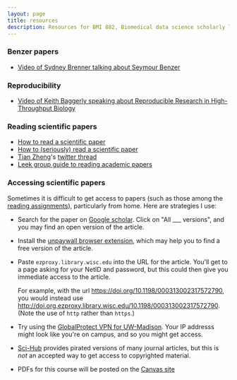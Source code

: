 ```yaml
---
layout: page
title: resources
description: Resources for BMI 882, Biomedical data science scholarly literature
---
```


### Benzer papers

- [Video of Sydney Brenner talking about Seymour Benzer](https://youtu.be/PCfzc5ycAgM)


### Reproducibility

- [Video of Keith Baggerly speaking about Reproducible Research in
  High-Throughput Biology](https://www.youtube.com/watch?v=8QJfNS7XXwA)


### Reading scientific papers

- [How to read a scientific paper](https://www.sciencemag.org/careers/2016/01/how-read-scientific-paper)
- [How to (seriously) read a scientific paper](https://www.sciencemag.org/careers/2016/03/how-seriously-read-scientific-paper)
- [Tian Zheng](http://tzstatsads.github.io/)'s [twitter thread](https://twitter.com/tz33cu/status/1119777860909174785)
- [Leek group guide to reading academic papers](https://github.com/jtleek/readingpapers)


### Accessing scientific papers

Sometimes it is difficult to get access to papers (such as those among
the [reading assignments](schedule.html)), particularly from home.
Here are strategies I use:

- Search for the paper on [Google scholar](https://scholar.google.com).
  Click on "All ___ versions", and you may find an open version of the article.

- Install the [unpaywall browser extension](https://unpaywall.org/products/extension),
  which may help you to find a free version of the article.

- Paste `ezproxy.library.wisc.edu` into the URL for the article.
  You'll get to a page asking for your NetID and password, but this
  could then give you immediate access to the article.

  For example, with the url
  <https://doi.org/10.1198/000313002317572790>, you would instead use
  <http://doi.org.ezproxy.library.wisc.edu/10.1198/000313002317572790>.
  (Note the use of `http` rather than `https`.)

- Try using the [GlobalProtect VPN for
  UW-Madison](https://kb.wisc.edu/helpdesk/page.php?id=68164). Your
  IP addresss might look like you're on campus, and so you might get
  access.

- [Sci-Hub](https://sci-hub.se) provides pirated versions of many
  journal articles, but this is _not_ an accepted way to get access to
  copyrighted material.

- PDFs for this course will be posted on the [Canvas site](https://canvas.wisc.edu/courses/345137)
